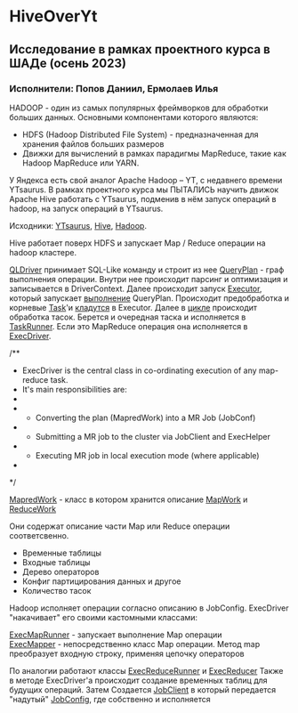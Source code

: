 # HiveOverYt
## Исследование в рамках проектного курса в ШАДе (осень 2023)

### Исполнители: Попов Даниил, Ермолаев Илья
HADOOP - один из самых популярных фреймворков для обработки больших данных. Основными компонентами которого являются:
* HDFS (Hadoop Distributed File System) - предназначенная для хранения файлов больших размеров
* Движки для вычислений в рамках парадигмы MapReduce, такие как Hadoop MapReduce или YARN.

У Яндекса есть свой аналог Apache Hadoop – YT, с недавнего времени YTsaurus. В рамках проектного курса мы ПЫТАЛИСЬ научить движок Apache Hive работать с YTsaurus, подменив в нём запуск операций в hadoop, на запуск операций в YTsaurus.

Исходники:
[YTsaurus](https://github.com/ytsaurus/ytsaurus), [Hive](https://github.com/apache/hive), [Hadoop](https://github.com/apache/hadoop).

Hive работает поверх HDFS и запускает Map / Reduce операции на hadoop кластере.

[QLDriver](https://github.com/apache/hive/blob/aa0237d62099d23bcfadb1ff4c4171a15de25447/ql/src/java/org/apache/hadoop/hive/ql/Driver.java#L141) принимает SQL-Like команду и строит из нее [QueryPlan](https://github.com/apache/hive/blob/aa0237d62099d23bcfadb1ff4c4171a15de25447/ql/src/java/org/apache/hadoop/hive/ql/Driver.java#L519) - граф выполнения операции. Внутри нее  происходит парсинг и оптимизация и записывается в DriverContext.
Далее происходит запуск [Executor](https://github.com/apache/hive/blob/aa0237d62099d23bcfadb1ff4c4171a15de25447/ql/src/java/org/apache/hadoop/hive/ql/Driver.java#L363), который запускает [выполнение](https://github.com/apache/hive/blob/master/ql/src/java/org/apache/hadoop/hive/ql/Executor.java#L85) QueryPlan.
Происходит предобработка и корневые [Task](https://github.com/apache/hive/blob/master/ql/src/java/org/apache/hadoop/hive/ql/exec/Task.java#L55)'и [кладутся](https://github.com/apache/hive/blob/master/ql/src/java/org/apache/hadoop/hive/ql/Executor.java#L177) в Executor.
Далее в [цикле](https://github.com/apache/hive/blob/master/ql/src/java/org/apache/hadoop/hive/ql/Executor.java#L243) происходит обработка тасок. 
Берется и очередная таска и исполняется в [TaskRunner](https://github.com/apache/hive/blob/master/ql/src/java/org/apache/hadoop/hive/ql/Executor.java#L346C5-L346C58).
Если это MapReduce операция она исполняется в [ExecDriver](https://github.com/apache/hive/blob/master/ql/src/java/org/apache/hadoop/hive/ql/exec/mr/ExecDriver.java).

/**
 * ExecDriver is the central class in co-ordinating execution of any map-reduce task.
 * It's main responsibilities are:
 *
 * - Converting the plan (MapredWork) into a MR Job (JobConf)
 * - Submitting a MR job to the cluster via JobClient and ExecHelper
 * - Executing MR job in local execution mode (where applicable)
 *
 */

[MapredWork](https://github.com/apache/hive/blob/master/ql/src/java/org/apache/hadoop/hive/ql/plan/MapredWork.java#L36) - класс в котором хранится описание [MapWork](https://github.com/apache/hive/blob/master/ql/src/java/org/apache/hadoop/hive/ql/plan/MapWork.java#L75) и [ReduceWork](https://github.com/apache/hive/blob/master/ql/src/java/org/apache/hadoop/hive/ql/plan/ReduceWork.java#L49)

Они содержат описание части Map или Reduce операции соответсвенно.
* Временные таблицы
* Входные таблицы
* Дерево операторов
* Конфиг партицирования данных и другое
* Количество тасок

Hadoop исполняет операции согласно описанию в JobConfig. ExecDriver "накачивает" его своими кастомными классами:

[ExecMapRunner](https://github.com/apache/hive/blob/master/ql/src/java/org/apache/hadoop/hive/ql/exec/mr/ExecMapRunner.java#L29) - запускает выполнение Map операции </br>
[ExecMapper](https://github.com/apache/hive/blob/master/ql/src/java/org/apache/hadoop/hive/ql/exec/mr/ExecMapper.java#L61) - непосредственно класс Map операции. Метод map преобразует входную строку, применяя цепочку операторов

По аналогии работают классы [ExecReduceRunner]() и [ExecReducer]() 
Также в методе ExecDriver'a происходит создание временных таблиц для будущих операций. 
Затем Создается [JobClient]() в который передается "надутый" [JobConfig](), где собственно и исполняется





